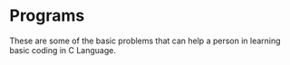 # Programs
These are some of the basic problems that can help a person in learning basic coding in C Language.

